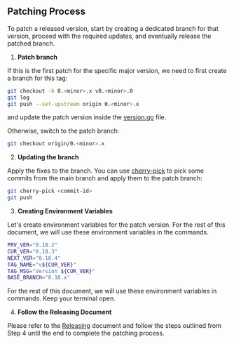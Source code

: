 ## Patching Process

To patch a released version, start by creating a dedicated branch for that version, proceed with the required updates, and eventually release the patched branch.

1. **Patch branch**

If this is the first patch for the specific major version, we need to first create a branch for this tag:

```bash
git checkout -b 0.<minor>.x v0.<minor>.0
git log
git push --set-upstream origin 0.<minor>.x
```

and update the patch version inside the [version.go](../version/version.go) file.

Otherwise, switch to the patch branch:

```bash
git checkout origin/0.<minor>.x
```

2. **Updating the branch**

Apply the fixes to the branch. You can use [cherry-pick](https://www.atlassian.com/git/tutorials/cherry-pick) to pick some commits from the main branch and apply them to the patch branch:

```bash
git cherry-pick <commit-id>
git push
```

3. **Creating Environment Variables**

Let's create environment variables for the patch version. For the rest of this document, we will use these environment variables in the commands.

```bash
PRV_VER="0.18.2"
CUR_VER="0.18.3"
NEXT_VER="0.18.4"
TAG_NAME="v${CUR_VER}"
TAG_MSG="Version ${CUR_VER}"
BASE_BRANCH="0.18.x"
```

For the rest of this document, we will use these environment variables in commands.
Keep your terminal open.

4. **Follow the Releasing Document**

Please refer to the [Releasing](./releasing.md) document and follow the steps outlined from Step 4 until the end to complete the patching process.
